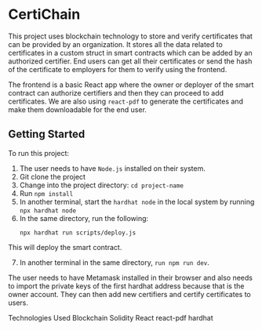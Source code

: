 # CertiChain

This project uses blockchain technology to store and verify certificates that can be provided by an organization. It stores all the data related to certificates in a custom struct in smart contracts which can be added by an authorized certifier. End users can get all their certificates or send the hash of the certificate to employers for them to verify using the frontend.

The frontend is a basic React app where the owner or deployer of the smart contract can authorize certifiers and then they can proceed to add certificates. We are also using `react-pdf` to generate the certificates and make them downloadable for the end user.

## Getting Started

To run this project:

1. The user needs to have `Node.js` installed on their system.
2. Git clone the project
3. Change into the project directory: `cd project-name`
4. Run `npm install`
5. In another terminal, start the `hardhat node` in the local system by running `npx hardhat node`
6. In the same directory, run the following:
   ```shell
   npx hardhat run scripts/deploy.js
   ```

This will deploy the smart contract.

7. In another terminal in the same directory, `run npm run dev`.

The user needs to have Metamask installed in their browser and also needs to import the private keys of the first hardhat address because that is the owner account. They can then add new certifiers and certify certificates to users.

Technologies Used
Blockchain
Solidity
React
react-pdf
hardhat
